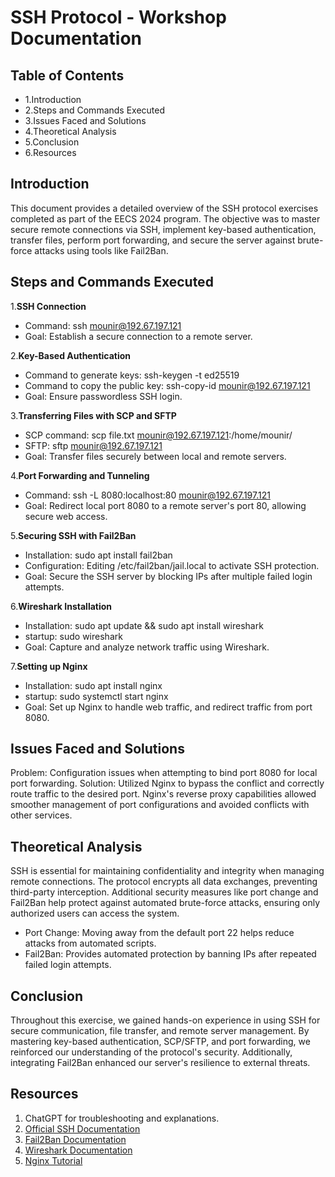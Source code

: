 # SSH Protocol - Workshop Documentation

## Table of Contents

- 1.Introduction
- 2.Steps and Commands Executed
- 3.Issues Faced and Solutions
- 4.Theoretical Analysis
- 5.Conclusion
- 6.Resources

## Introduction

This document provides a detailed overview of the SSH protocol exercises completed as part of the EECS 2024 program. The objective was to master secure remote connections via SSH, implement key-based authentication, transfer files, perform port forwarding, and secure the server against brute-force attacks using tools like Fail2Ban.

## Steps and Commands Executed

1.**SSH Connection**

- Command: ssh mounir@192.67.197.121
- Goal: Establish a secure connection to a remote server.

2.**Key-Based Authentication**

- Command to generate keys: ssh-keygen -t ed25519
- Command to copy the public key: ssh-copy-id mounir@192.67.197.121
- Goal: Ensure passwordless SSH login.

3.**Transferring Files with SCP and SFTP**

- SCP command: scp file.txt mounir@192.67.197.121:/home/mounir/
- SFTP: sftp mounir@192.67.197.121
- Goal: Transfer files securely between local and remote servers.

4.**Port Forwarding and Tunneling**

- Command: ssh -L 8080:localhost:80 mounir@192.67.197.121
- Goal: Redirect local port 8080 to a remote server's port 80, allowing secure web access.

5.**Securing SSH with Fail2Ban**

- Installation: sudo apt install fail2ban
- Configuration: Editing /etc/fail2ban/jail.local to activate SSH protection.
- Goal: Secure the SSH server by blocking IPs after multiple failed login attempts.

6.**Wireshark Installation**

- Installation: sudo apt update && sudo apt install wireshark
- startup: sudo wireshark
- Goal: Capture and analyze network traffic using Wireshark.

7.**Setting up Nginx**

- Installation: sudo apt install nginx
- startup: sudo systemctl start nginx
- Goal: Set up Nginx to handle web traffic, and redirect traffic from port 8080.


## Issues Faced and Solutions

Problem: Configuration issues when attempting to bind port 8080 for local port forwarding.
Solution: Utilized Nginx to bypass the conflict and correctly route traffic to the desired port. Nginx's reverse proxy capabilities allowed smoother management of port configurations and avoided conflicts with other services.

## Theoretical Analysis

SSH is essential for maintaining confidentiality and integrity when managing remote connections. The protocol encrypts all data exchanges, preventing third-party interception. Additional security measures like port change and Fail2Ban help protect against automated brute-force attacks, ensuring only authorized users can access the system.

   - Port Change: Moving away from the default port 22 helps reduce attacks from automated scripts.
   - Fail2Ban: Provides automated protection by banning IPs after repeated failed login attempts.

## Conclusion

Throughout this exercise, we gained hands-on experience in using SSH for secure communication, file transfer, and remote server management. By mastering key-based authentication, SCP/SFTP, and port forwarding, we reinforced our understanding of the protocol's security. Additionally, integrating Fail2Ban enhanced our server's resilience to external threats.

## Resources

1. ChatGPT for troubleshooting and explanations.
2. [Official SSH Documentation](https://man.openbsd.org/ssh)
3. [Fail2Ban Documentation](https://www.fail2ban.org/wiki/index.php/Main_Page)
4. [Wireshark Documentation](https://www.wireshark.org/docs/wsug_html_chunked/)
5. [Nginx Tutorial](https://www.nginx.com/resources/wiki/start/)
